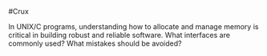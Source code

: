 #Crux 

In UNIX/C programs, understanding how to allocate and manage memory is critical in building robust and reliable software. What interfaces are commonly used? What mistakes should be avoided?

